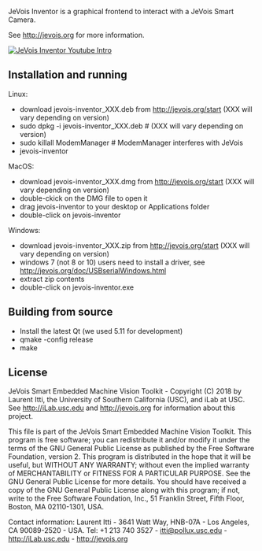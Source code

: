 
JeVois Inventor is a graphical frontend to interact with a JeVois Smart Camera.

See http://jevois.org for more information.

[![JeVois Inventor Youtube Intro](https://img.youtube.com/vi/XVMk8lRvm8k/0.jpg)](https://www.youtube.com/watch?v=XVMk8lRvm8k)

Installation and running
------------------------

Linux:
- download jevois-inventor_XXX.deb from http://jevois.org/start (XXX will vary depending on version)
- sudo dpkg -i jevois-inventor_XXX.deb   # (XXX will vary depending on version)
- sudo killall ModemManager  # ModemManager interferes with JeVois
- jevois-inventor

MacOS:
- download jevois-inventor_XXX.dmg from http://jevois.org/start (XXX will vary depending on version)
- double-ckick on the DMG file to open it
- drag jevois-inventor to your desktop or Applications folder
- double-click on jevois-inventor

Windows:
- download jevois-inventor_XXX.zip from http://jevois.org/start (XXX will vary depending on version)
- windows 7 (not 8 or 10) users need to install a driver, see http://jevois.org/doc/USBserialWindows.html
- extract zip contents
- double-click on jevois-inventor.exe

Building from source
--------------------

- Install the latest Qt (we used 5.11 for development)
- qmake -config release
- make


License
-------

JeVois Smart Embedded Machine Vision Toolkit - Copyright (C) 2018 by Laurent Itti, the University of Southern California
(USC), and iLab at USC. See http://iLab.usc.edu and http://jevois.org for information about this project.

This file is part of the JeVois Smart Embedded Machine Vision Toolkit.  This program is free software; you can
redistribute it and/or modify it under the terms of the GNU General Public License as published by the Free Software
Foundation, version 2.  This program is distributed in the hope that it will be useful, but WITHOUT ANY WARRANTY;
without even the implied warranty of MERCHANTABILITY or FITNESS FOR A PARTICULAR PURPOSE.  See the GNU General Public
License for more details.  You should have received a copy of the GNU General Public License along with this program; if
not, write to the Free Software Foundation, Inc., 51 Franklin Street, Fifth Floor, Boston, MA 02110-1301, USA.

Contact information: Laurent Itti - 3641 Watt Way, HNB-07A - Los Angeles, CA 90089-2520 - USA.  Tel: +1 213 740 3527 -
itti@pollux.usc.edu - http://iLab.usc.edu - http://jevois.org

